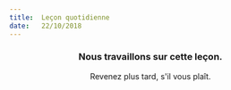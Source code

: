 ```yaml
---
title:  Leçon quotidienne
date:   22/10/2018
---
```


### <center>Nous travaillons sur cette leçon.</center>
<center>Revenez plus tard, s'il vous plaît.</center>
